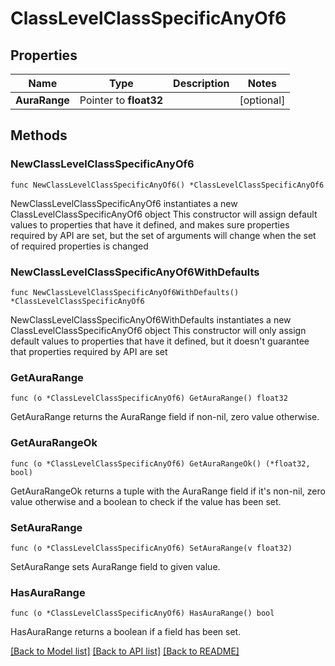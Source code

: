# ClassLevelClassSpecificAnyOf6

## Properties

Name | Type | Description | Notes
------------ | ------------- | ------------- | -------------
**AuraRange** | Pointer to **float32** |  | [optional] 

## Methods

### NewClassLevelClassSpecificAnyOf6

`func NewClassLevelClassSpecificAnyOf6() *ClassLevelClassSpecificAnyOf6`

NewClassLevelClassSpecificAnyOf6 instantiates a new ClassLevelClassSpecificAnyOf6 object
This constructor will assign default values to properties that have it defined,
and makes sure properties required by API are set, but the set of arguments
will change when the set of required properties is changed

### NewClassLevelClassSpecificAnyOf6WithDefaults

`func NewClassLevelClassSpecificAnyOf6WithDefaults() *ClassLevelClassSpecificAnyOf6`

NewClassLevelClassSpecificAnyOf6WithDefaults instantiates a new ClassLevelClassSpecificAnyOf6 object
This constructor will only assign default values to properties that have it defined,
but it doesn't guarantee that properties required by API are set

### GetAuraRange

`func (o *ClassLevelClassSpecificAnyOf6) GetAuraRange() float32`

GetAuraRange returns the AuraRange field if non-nil, zero value otherwise.

### GetAuraRangeOk

`func (o *ClassLevelClassSpecificAnyOf6) GetAuraRangeOk() (*float32, bool)`

GetAuraRangeOk returns a tuple with the AuraRange field if it's non-nil, zero value otherwise
and a boolean to check if the value has been set.

### SetAuraRange

`func (o *ClassLevelClassSpecificAnyOf6) SetAuraRange(v float32)`

SetAuraRange sets AuraRange field to given value.

### HasAuraRange

`func (o *ClassLevelClassSpecificAnyOf6) HasAuraRange() bool`

HasAuraRange returns a boolean if a field has been set.


[[Back to Model list]](../README.md#documentation-for-models) [[Back to API list]](../README.md#documentation-for-api-endpoints) [[Back to README]](../README.md)


